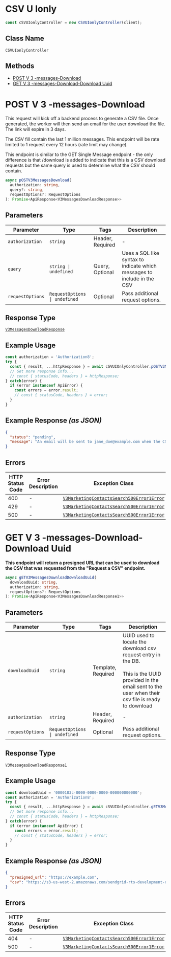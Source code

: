 # CSV U Ionly

```ts
const cSVUIonlyController = new CSVUIonlyController(client);
```

## Class Name

`CSVUIonlyController`

## Methods

* [POST V 3 -messages-Download](../../doc/controllers/csv-u-ionly.md#post-v-3--messages-download)
* [GET V 3 -messages-Download-Download Uuid](../../doc/controllers/csv-u-ionly.md#get-v-3--messages-download-download-uuid)


# POST V 3 -messages-Download

This request will kick off a backend process to generate a CSV file. Once generated, the worker will then send an email for the user download the file. The link will expire in 3 days.

The CSV fill contain the last 1 million messages. This endpoint will be rate limited to 1 request every 12 hours (rate limit may change).

This endpoint is similar to the GET Single Message endpoint - the only difference is that /download is added to indicate that this is a CSV download requests but the same query is used to determine what the CSV should contain.

```ts
async pOSTV3MessagesDownload(
  authorization: string,
  query?: string,
  requestOptions?: RequestOptions
): Promise<ApiResponse<V3MessagesDownloadResponse>>
```

## Parameters

| Parameter | Type | Tags | Description |
|  --- | --- | --- | --- |
| `authorization` | `string` | Header, Required | - |
| `query` | `string \| undefined` | Query, Optional | Uses a SQL like syntax to indicate which messages to include in the CSV |
| `requestOptions` | `RequestOptions \| undefined` | Optional | Pass additional request options. |

## Response Type

[`V3MessagesDownloadResponse`](../../doc/models/v3-messages-download-response.md)

## Example Usage

```ts
const authorization = 'Authorization8';
try {
  const { result, ...httpResponse } = await cSVUIOnlyController.pOSTV3MessagesDownload(authorization);
  // Get more response info...
  // const { statusCode, headers } = httpResponse;
} catch(error) {
  if (error instanceof ApiError) {
    const errors = error.result;
    // const { statusCode, headers } = error;
  }
}
```

## Example Response *(as JSON)*

```json
{
  "status": "pending",
  "message": "An email will be sent to jane_doe@example.com when the CSV is ready to download."
}
```

## Errors

| HTTP Status Code | Error Description | Exception Class |
|  --- | --- | --- |
| 400 | - | [`V3MarketingContactsSearch500Error1Error`](../../doc/models/v3-marketing-contacts-search-500-error-1-error.md) |
| 429 | - | [`V3MarketingContactsSearch500Error1Error`](../../doc/models/v3-marketing-contacts-search-500-error-1-error.md) |
| 500 | - | [`V3MarketingContactsSearch500Error1Error`](../../doc/models/v3-marketing-contacts-search-500-error-1-error.md) |


# GET V 3 -messages-Download-Download Uuid

**This endpoint will return a presigned URL that can be used to download the CSV that was requested from the "Request a CSV" endpoint.**

```ts
async gETV3MessagesDownloadDownloadUuid(
  downloadUuid: string,
  authorization: string,
  requestOptions?: RequestOptions
): Promise<ApiResponse<V3MessagesDownloadResponse1>>
```

## Parameters

| Parameter | Type | Tags | Description |
|  --- | --- | --- | --- |
| `downloadUuid` | `string` | Template, Required | UUID used to locate the download csv request entry in the DB.<br><br>This is the UUID provided in the email sent to the user when their csv file is ready to download |
| `authorization` | `string` | Header, Required | - |
| `requestOptions` | `RequestOptions \| undefined` | Optional | Pass additional request options. |

## Response Type

[`V3MessagesDownloadResponse1`](../../doc/models/v3-messages-download-response-1.md)

## Example Usage

```ts
const downloadUuid = '0000183c-0000-0000-0000-000000000000';
const authorization = 'Authorization8';
try {
  const { result, ...httpResponse } = await cSVUIOnlyController.gETV3MessagesDownloadDownloadUuid(downloadUuid, authorization);
  // Get more response info...
  // const { statusCode, headers } = httpResponse;
} catch(error) {
  if (error instanceof ApiError) {
    const errors = error.result;
    // const { statusCode, headers } = error;
  }
}
```

## Example Response *(as JSON)*

```json
{
  "presigned_url": "https://example.com",
  "csv": "https://s3-us-west-2.amazonaws.com/sendgrid-rts-development-queries/013c31af-7c9a-49e6-922c-d990f4aff151.csv?X-Amz-Algorithm=AWS4-HMAC-SHA256&X-Amz-Expires=3600&X-Amz-Credential=AKIAI4NOW7APZHRFYGWQ%2F20170728%2Fus-west-2%2Fs3%2Faws4_request&X-Amz-SignedHeaders=host&X-Amz-Date=20170728T223936Z&X-Amz-Signature=5c13ede58b211799ab1a556280bd316c404eac3aef1450c47906a077166c4ab4"
}
```

## Errors

| HTTP Status Code | Error Description | Exception Class |
|  --- | --- | --- |
| 404 | - | [`V3MarketingContactsSearch500Error1Error`](../../doc/models/v3-marketing-contacts-search-500-error-1-error.md) |
| 500 | - | [`V3MarketingContactsSearch500Error1Error`](../../doc/models/v3-marketing-contacts-search-500-error-1-error.md) |

